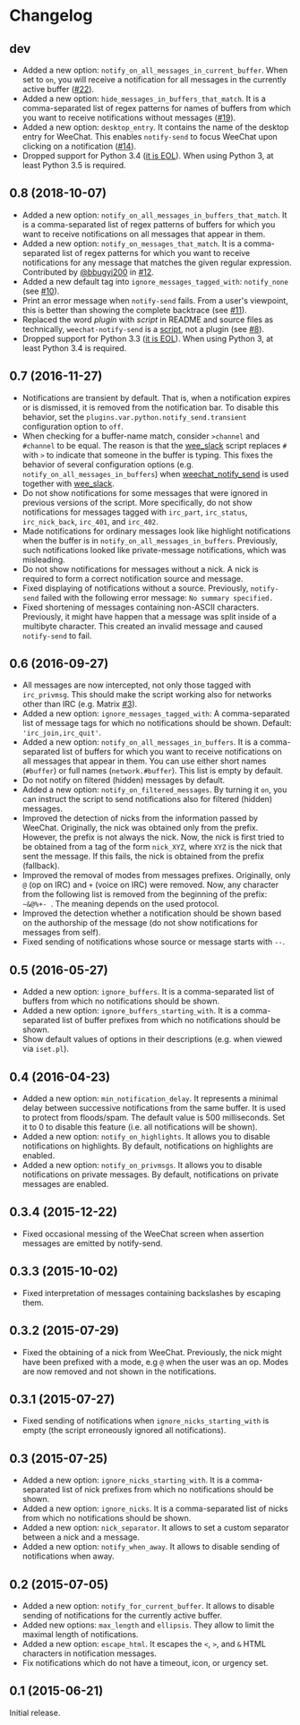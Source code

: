 Changelog
=========

dev
---

* Added a new option: `notify_on_all_messages_in_current_buffer`. When set to
  `on`, you will receive a notification for all messages in the currently
  active buffer
  ([#22](https://github.com/s3rvac/weechat-notify-send/issues/22)).
* Added a new option: `hide_messages_in_buffers_that_match`. It is a
  comma-separated list of regex patterns for names of buffers from which you
  want to receive notifications without messages
  ([#19](https://github.com/s3rvac/weechat-notify-send/issues/19)).
* Added a new option: `desktop_entry`. It contains the name of the desktop
  entry for WeeChat. This enables `notify-send` to focus WeeChat upon clicking
  on a notification
  ([#14](https://github.com/s3rvac/weechat-notify-send/issues/14)).
* Dropped support for Python 3.4 ([it is
  EOL](https://www.python.org/downloads/release/python-3410/)). When using
  Python 3, at least Python 3.5 is required.

0.8 (2018-10-07)
----------------

* Added a new option: `notify_on_all_messages_in_buffers_that_match`. It is a
  comma-separated list of regex patterns of buffers for which you want to
  receive notifications on all messages that appear in them.
* Added a new option: `notify_on_messages_that_match`. It is a comma-separated
  list of regex patterns for which you want to receive notifications for any
  message that matches the given regular expression. Contributed by
  [@bbugyi200](https://github.com/bbugyi200) in
  [#12](https://github.com/s3rvac/weechat-notify-send/pulls/12).
* Added a new default tag into `ignore_messages_tagged_with`: `notify_none` (see
  [#10](https://github.com/s3rvac/weechat-notify-send/issues/10)).
* Print an error message when `notify-send` fails. From a user's viewpoint,
  this is better than showing the complete backtrace (see
  [#11](https://github.com/s3rvac/weechat-notify-send/issues/11)).
* Replaced the word *plugin* with *script* in README and source files as
  technically, `weechat-notify-send` is a
  [script](https://weechat.org/files/doc/stable/weechat_scripting.en.html#differences_with_c_api),
  not a plugin (see
  [#8](https://github.com/s3rvac/weechat-notify-send/issues/8)).
* Dropped support for Python 3.3 ([it is
  EOL](https://devguide.python.org/#branchstatus)). When using Python 3,
  at least Python 3.4 is required.

0.7 (2016-11-27)
----------------

* Notifications are transient by default. That is, when a notification expires
  or is dismissed, it is removed from the notification bar. To disable this
  behavior, set the `plugins.var.python.notify_send.transient` configuration
  option to `off`.
* When checking for a buffer-name match, consider `>channel` and `#channel` to
  be equal. The reason is that the
  [wee_slack](https://github.com/rawdigits/wee-slack) script replaces `#` with
  `>` to indicate that someone in the buffer is typing. This fixes the behavior
  of several configuration options (e.g. `notify_on_all_messages_in_buffers`)
  when [weechat_notify_send](https://github.com/s3rvac/weechat-notify-send) is
  used together with [wee_slack](https://github.com/rawdigits/wee-slack).
* Do not show notifications for some messages that were ignored in previous
  versions of the script. More specifically, do not show notifications for
  messages tagged with `irc_part`, `irc_status`, `irc_nick_back`, `irc_401`,
  and `irc_402`.
* Made notifications for ordinary messages look like highlight notifications
  when the buffer is in `notify_on_all_messages_in_buffers`. Previously, such
  notifications looked like private-message notifications, which was
  misleading.
* Do not show notifications for messages without a nick. A nick is required to
  form a correct notification source and message.
* Fixed displaying of notifications without a source. Previously, `notify-send`
  failed with the following error message: `No summary specified.`
* Fixed shortening of messages containing non-ASCII characters. Previously, it
  might have happen that a message was split inside of a multibyte character.
  This created an invalid message and caused `notify-send` to fail.

0.6 (2016-09-27)
----------------

* All messages are now intercepted, not only those tagged with `irc_privmsg`.
  This should make the script working also for networks other than IRC (e.g.
  Matrix [#3](https://github.com/s3rvac/weechat-notify-send/issues/3)).
* Added a new option: `ignore_messages_tagged_with`: A comma-separated list of
  message tags for which no notifications should be shown. Default:
  `'irc_join,irc_quit'`.
* Added a new option: `notify_on_all_messages_in_buffers`. It is a
  comma-separated list of buffers for which you want to receive notifications
  on all messages that appear in them. You can use either short names
  (`#buffer`) or full names (`network.#buffer`). This list is empty by default.
* Do not notify on filtered (hidden) messages by default.
* Added a new option: `notify_on_filtered_messages`. By turning it `on`, you
  can instruct the script to send notifications also for filtered (hidden)
  messages.
* Improved the detection of nicks from the information passed by WeeChat.
  Originally, the nick was obtained only from the prefix. However, the prefix
  is not always the nick. Now, the nick is first tried to be obtained from a
  tag of the form `nick_XYZ`, where `XYZ` is the nick that sent the message. If
  this fails, the nick is obtained from the prefix (fallback).
* Improved the removal of modes from messages prefixes. Originally, only `@`
  (op on IRC) and `+` (voice on IRC) were removed. Now, any character from the
  following list is removed from the beginning of the prefix: `~&@%+- `. The
  meaning depends on the used protocol.
* Improved the detection whether a notification should be shown based on the
  authorship of the message (do not show notifications for messages from self).
* Fixed sending of notifications whose source or message starts with `--`.

0.5 (2016-05-27)
----------------

* Added a new option: `ignore_buffers`. It is a comma-separated list of buffers
  from which no notifications should be shown.
* Added a new option: `ignore_buffers_starting_with`. It is a comma-separated
  list of buffer prefixes from which no notifications should be shown.
* Show default values of options in their descriptions (e.g. when viewed via
  `iset.pl`).

0.4 (2016-04-23)
----------------

* Added a new option: `min_notification_delay`. It represents a minimal delay
  between successive notifications from the same buffer. It is used to protect
  from floods/spam. The default value is 500 milliseconds. Set it to 0 to
  disable this feature (i.e. all notifications will be shown).
* Added a new option: `notify_on_highlights`. It allows you to disable
  notifications on highlights. By default, notifications on highlights are
  enabled.
* Added a new option: `notify_on_privmsgs`. It allows you to disable
  notifications on private messages. By default, notifications on private
  messages are enabled.

0.3.4 (2015-12-22)
------------------

* Fixed occasional messing of the WeeChat screen when assertion messages are
  emitted by notify-send.

0.3.3 (2015-10-02)
------------------

* Fixed interpretation of messages containing backslashes by escaping
  them.

0.3.2 (2015-07-29)
------------------

* Fixed the obtaining of a nick from WeeChat. Previously, the nick might have
  been prefixed with a mode, e.g `@` when the user was an op. Modes are now
  removed and not shown in the notifications.

0.3.1 (2015-07-27)
------------------

* Fixed sending of notifications when `ignore_nicks_starting_with` is empty
  (the script erroneously ignored all notifications).

0.3 (2015-07-25)
----------------

* Added a new option: `ignore_nicks_starting_with`. It is a comma-separated
  list of nick prefixes from which no notifications should be shown.
* Added a new option: `ignore_nicks`. It is a comma-separated list of nicks
  from which no notifications should be shown.
* Added a new option: `nick_separator`. It allows to set a custom separator
  between a nick and a message.
* Added a new option: `notify_when_away`. It allows to disable sending of
  notifications when away.

0.2 (2015-07-05)
----------------

* Added a new option: `notify_for_current_buffer`. It allows to disable sending
  of notifications for the currently active buffer.
* Added new options: `max_length` and `ellipsis`. They allow to limit the
  maximal length of notifications.
* Added a new option: `escape_html`. It escapes the `<`, `>`, and `&` HTML
  characters in notification messages.
* Fix notifications which do not have a timeout, icon, or urgency set.

0.1 (2015-06-21)
----------------

Initial release.
